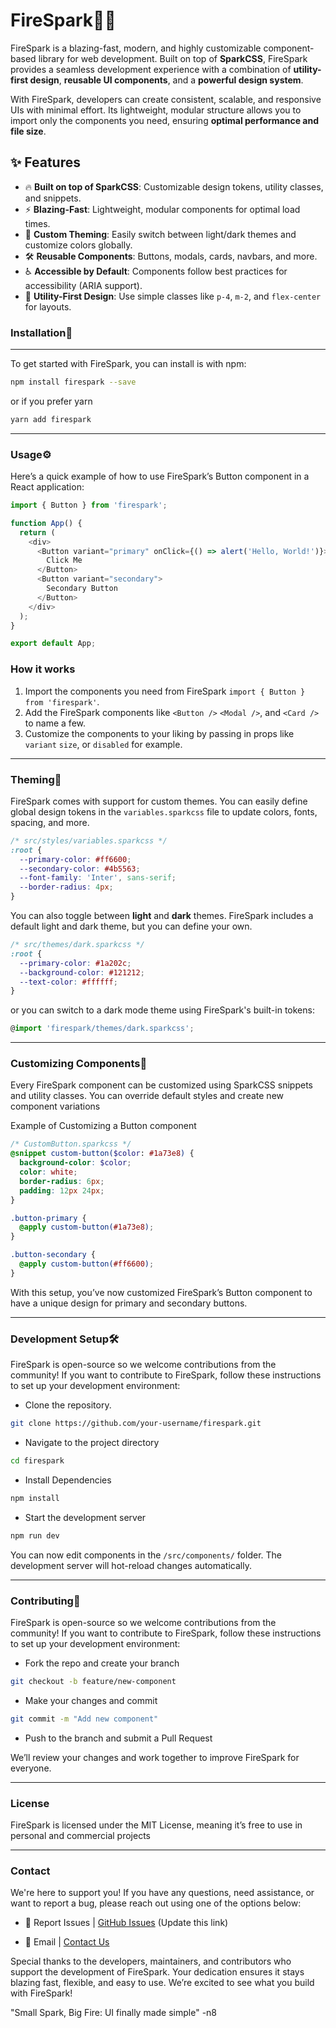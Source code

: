 # FireSpark🚀🔥

FireSpark is a blazing-fast, modern, and highly customizable component-based library for web development. Built on top of **SparkCSS**, FireSpark provides a seamless development experience with a combination of **utility-first design**, **reusable UI components**, and a **powerful design system**.

With FireSpark, developers can create consistent, scalable, and responsive UIs with minimal effort. Its lightweight, modular structure allows you to import only the components you need, ensuring **optimal performance and file size**.

## ✨ **Features**

- 🔥 **Built on top of SparkCSS**: Customizable design tokens, utility classes, and snippets.  
- ⚡ **Blazing-Fast**: Lightweight, modular components for optimal load times.  
- 🎨 **Custom Theming**: Easily switch between light/dark themes and customize colors globally.  
- 🛠️ **Reusable Components**: Buttons, modals, cards, navbars, and more.  
- ♿ **Accessible by Default**: Components follow best practices for accessibility (ARIA support).  
- 🚀 **Utility-First Design**: Use simple classes like `p-4`, `m-2`, and `flex-center` for layouts.  

### Installation🚀

---
To get started with FireSpark, you can install is with npm:

```bash
npm install firespark --save
```

or if you prefer yarn

```bash
yarn add firespark
```

---

### Usage⚙️

Here’s a quick example of how to use FireSpark’s Button component in a React application:

```TypeScript
import { Button } from 'firespark';

function App() {
  return (
    <div>
      <Button variant="primary" onClick={() => alert('Hello, World!')}>
        Click Me
      </Button>
      <Button variant="secondary">
        Secondary Button
      </Button>
    </div>
  );
}

export default App;
```

### How it works

1. Import the components you need from FireSpark `import { Button } from 'firespark'`.
2. Add the FireSpark components like `<Button />` `<Modal />`, and `<Card />` to name a few.
3. Customize the components to your liking by passing in props like `variant` `size`, or `disabled` for example.

---

### Theming🎨

FireSpark comes with support for custom themes. You can easily define global design tokens in the ```variables.sparkcss``` file to update colors, fonts, spacing, and more.

```SCSS
/* src/styles/variables.sparkcss */
:root {
  --primary-color: #ff6600;
  --secondary-color: #4b5563;
  --font-family: 'Inter', sans-serif;
  --border-radius: 4px;
}
```

You can also toggle between **light** and **dark** themes. FireSpark includes a default light and dark theme, but you can define your own.

```SCSS
/* src/themes/dark.sparkcss */
:root {
  --primary-color: #1a202c;
  --background-color: #121212;
  --text-color: #ffffff;
}
```

or you can switch to a dark mode theme using FireSpark's built-in tokens:

```TypeScript
@import 'firespark/themes/dark.sparkcss';
```

---

### Customizing Components🎨

Every FireSpark component can be customized using SparkCSS snippets and utility classes. You can override default styles and create new component variations

Example of Customizing a Button component

```SCSS
/* CustomButton.sparkcss */
@snippet custom-button($color: #1a73e8) {
  background-color: $color;
  color: white;
  border-radius: 6px;
  padding: 12px 24px;
}

.button-primary {
  @apply custom-button(#1a73e8);
}

.button-secondary {
  @apply custom-button(#ff6600);
}
```

With this setup, you’ve now customized FireSpark’s Button component to have a unique design for primary and secondary buttons.

---

### Development Setup🛠️

FireSpark is open-source so we welcome contributions from the community! If you want to contribute to FireSpark, follow these instructions to set up your development environment:

- Clone the repository.

```Bash
git clone https://github.com/your-username/firespark.git
```

- Navigate to the project directory

```Bash
cd firespark
```

- Install Dependencies

```Bash
npm install
```

- Start the development server

```Bash
npm run dev
```

You can now edit components in the ```/src/components/``` folder. The development server will hot-reload changes automatically.

---

### Contributing🤝

FireSpark is open-source so we welcome contributions from the community! If you want to contribute to FireSpark, follow these instructions to set up your development environment:

- Fork the repo and create your branch

```Bash
git checkout -b feature/new-component
```

- Make your changes and commit

```Bash
git commit -m "Add new component"
```

- Push to the branch and submit a Pull Request

We’ll review your changes and work together to improve FireSpark for everyone.

---

### License

FireSpark is licensed under the MIT License, meaning it’s free to use in personal and commercial projects

---

### Contact

We're here to support you! If you have any questions, need assistance, or want to report a bug, please reach out using one of the options below:

- 🐛 Report Issues | [GitHub Issues](https://github.com/your-username/firespark/issues) (Update this link)

- 📧 Email | [Contact Us](mailto:n8thegr8.jsx@gmail.com)

Special thanks to the developers, maintainers, and contributors who support the development of FireSpark. Your dedication ensures it stays blazing fast, flexible, and easy to use. We’re excited to see what you build with FireSpark!

"Small Spark, Big Fire: UI finally made simple"
-n8
